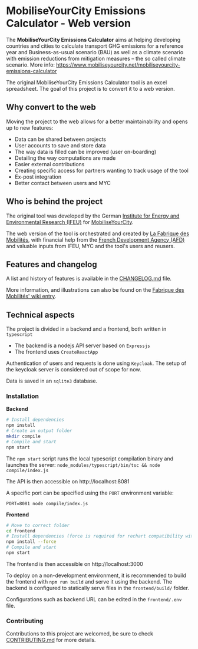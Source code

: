 # MobiliseYourCity Emissions Calculator - Web version

The **MobiliseYourCity Emissions Calculator** aims at helping developing countries and cities to calculate transport GHG emissions for a reference year and Business-as-usual scenario (BAU) as well as a climate scenario with emission reductions from mitigation measures – the so called climate scenario. More info: https://www.mobiliseyourcity.net/mobiliseyourcity-emissions-calculator

The original MobiliseYourCity Emissions Calculator tool is an excel spreadsheet. The goal of this project is to convert it to a web version.

## Why convert to the web

Moving the project to the web allows for a better maintainability and opens up to new features:
* Data can be shared between projects
* User accounts to save and store data
* The way data is filled can be improved (user on-boarding)
* Detailing the way computations are made
* Easier external contributions
* Creating specific access for partners wanting to track usage of the tool
* Ex-post integration
* Better contact between users and MYC

## Who is behind the project

The original tool was developed by the German [Institute for Energy and Environmental Research (IFEU)](https://www.ifeu.de/) for [MobiliseYourCity](https://www.mobiliseyourcity.net).

The web version of the tool is orchestrated and created by [La Fabrique des Mobilités](https://lafabriquedesmobilites.fr/), with financial help from the [French Development Agency (AFD)](https://www.afd.fr/fr) and valuable inputs from IFEU, MYC and the tool's users and reusers.

## Features and changelog

A list and history of features is available in the [CHANGELOG.md](CHANGELOG.md) file.

More information, and illustrations can also be found on the [Fabrique des Mobilités' wiki entry](https://wiki.lafabriquedesmobilites.fr/wiki/MYC_GHG_Emissions_Calculator).

## Technical aspects

The project is divided in a backend and a frontend, both written in `typescript`

* The backend is a nodejs API server based on `Expressjs`
* The frontend uses `CreateReactApp`

Authentication of users and requests is done using `Keycloak`. The setup of the keycloak server is considered out of scope for now.

Data is saved in an `sqlite3` database.

### Installation

**Backend**

```bash
# Install dependencies
npm install
# Create an output folder
mkdir compile
# Compile and start
npm start
```

The `npm start` script runs the local typescript compilation binary and launches the server: `node_modules/typescript/bin/tsc && node compile/index.js`

The API is then accessible on http://localhost:8081

A specific port can be specified using the `PORT` environment variable:
```
PORT=8081 node compile/index.js
```

**Frontend**
```bash
# Move to correct folder
cd frontend
# Install dependencies (force is required for rechart compatibility with react 18+)
npm install --force
# Compile and start
npm start
```

The frontend is then accessible on http://localhost:3000

To deploy on a non-development environment, it is recommended to build the frontend with `npm run build` and serve it using the backend. The backend is configured to statically serve files in the `frontend/build/` folder.

Configurations such as backend URL can be edited in the `frontend/.env` file.

### Contributing

Contributions to this project are welcomed, be sure to check [CONTRIBUTING.md](CONTRIBUTING.md) for more details.
